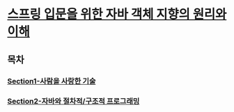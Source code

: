 # [스프링 입문을 위한 자바 객체 지향의 원리와 이해](http://www.yes24.com/Product/Goods/17350624)

## 목차
### [Section1-사람을 사랑한 기술](Section1.md)
### [Section2-자바와 절차적/구조적 프로그래밍](Section2.md)
